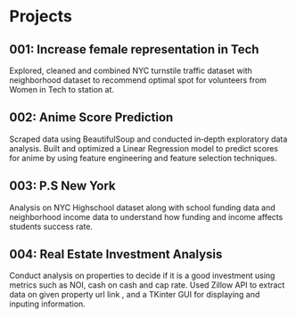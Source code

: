 # Projects

## 001: Increase female representation in Tech

Explored, cleaned and combined NYC turnstile traffic dataset with neighborhood dataset to recommend optimal spot for volunteers from Women in Tech to station at.



## 002: Anime Score Prediction

Scraped data using BeautifulSoup and conducted in‐depth exploratory data analysis. Built and optimized a Linear Regression model to predict scores for anime by using feature engineering and feature selection techniques.

## 003: P.S New York

Analysis on NYC Highschool dataset along with school funding data and neighborhood income data to understand how funding and income affects students success rate.

## 004: Real Estate Investment Analysis

Conduct analysis on properties to decide if it is a good investment using metrics such as NOI, cash on cash and cap rate. Used Zillow API to extract data on given property url link , and a TKinter GUI for displaying and inputing information. 
